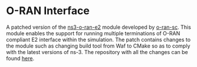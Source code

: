 # O-RAN Interface

A patched version of the [ns3-o-ran-e2](https://github.com/o-ran-sc/sim-ns3-o-ran-e2) module developed by [o-ran-sc](https://github.com/o-ran-sc). This module enables the support for running multiple terminations of O-RAN compliant E2 interface within the simulation. The patch contains changes to the module such as changing build tool from Waf to CMake so as to comply with the latest versions of ns-3. 
The repository with all the changes can be found [here](https://github.com/Devaansh-Kumar/sim-ns3-o-ran-e2-upgrade).